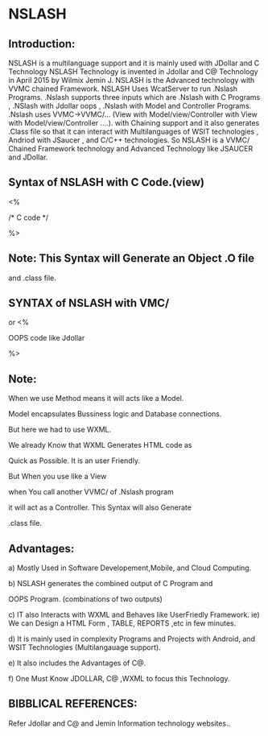 # NSLASH

Introduction:
--------------
NSLASH    is    a    multilanguage    support   and    it  is   mainly   used    with   JDollar  and  C  Technology
NSLASH  Technology  is  invented  in   Jdollar  and   C@  Technology  in  April 2015 by  Wilmix  Jemin  J.
NSLASH  is    the  Advanced   technology  with  VVMC chained  Framework.
NSLASH   Uses  WcatServer  to   run   .Nslash  Programs. .Nslash  supports  three  inputs 
which   are  .Nslash   with   C Programs  ,  .NSlash  with  Jdollar  oops  ,  .Nslash  with  Model  and  Controller
Programs. .Nslash  uses  VVMC->VVMC/... (View with Model/view/Controller  with   View with Model/view/Controller
....). with  Chaining  support and  it also generates   .Class  file  so that   it   can
interact   with     Multilanguages   of  WSIT  technologies   ,  Andriod with  JSaucer ,
and  C/C++  technologies. So NSLASH   is  a  VVMC/ Chained  Framework  technology  and  Advanced  Technology
like   JSAUCER  and  JDollar.


Syntax  of   NSLASH  with  C  Code.(view)
----------------------------------

<NSLASH>

<%

/*  C  code  */

%>

</NSLASH>

Note:  This   Syntax   will  Generate   an  Object   .O  file
-----
and   .class  file.

SYNTAX  of  NSLASH  with   VMC/
-------------------------------

<NSLASH>

<Convert>  or  <METHOD>
<%   

OOPS  code   like  Jdollar  

%>

<LIB>

</NSLASH>

Note:
----

When   we  use  Method    means  it  will  acts  like  a  Model.

Model  encapsulates  Bussiness  logic  and  Database  connections.

But  here  we  had  to  use   WXML.

We  already   Know  that   WXML  Generates   HTML  code   as  

Quick  as  Possible.  It   is  an  user  Friendly.

But   When   you  use   <Convert>  like   a   View

when  You   call   another  VVMC/  of  .Nslash  program  

it  will  act   as  a  Controller. This   Syntax  will  also   Generate  

.class  file.


Advantages:
----------

a)  Mostly   Used   in  Software  Developement,Mobile,  and  Cloud  Computing.

b)  NSLASH  generates   the  combined  output  of  C Program  and

OOPS  Program. (combinations   of  two outputs)

c)  IT  also  Interacts  with  WXML  and  Behaves  like  UserFriedly  Framework.
ie)  We  can Design  a  HTML  Form , TABLE, REPORTS  ,etc  in  few  minutes.

d)  It  is  mainly  used  in  complexity  Programs  and  Projects  with Android,
and  WSIT  Technologies  (Multilangauage  support).

e) It  also  includes  the  Advantages  of  C@.

f)  One  Must   Know   JDOLLAR,   C@ ,WXML  to  focus  this  Technology.


BIBBLICAL  REFERENCES:
----------------------

Refer   Jdollar  and  C@  and  Jemin  Information  technology  websites..














